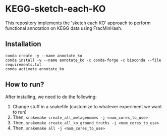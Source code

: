 # KEGG-sketch-each-KO
This repository implements the 'sketch each KO' approach to perform functional
annotation on KEGG data using FracMinHash.

## Installation
```
conda create -y --name annotate_ko
conda install -y --name annotate_ko -c conda-forge -c bioconda --file requirements.txt
conda activate annotate_ko
```

## How to run?
After installing, we need to do the following:
1. Change stuff in a snakefile (customize to whatever experiment we want to run)
1. Then, `snakemake create_all_metagenomes -j <num_cores_to_use>`
1. Then, `snakemake create_all_ko_ground_truths -j <num_cores_to_use>`
1. Then, `snakemake all -j <num_cores_to_use>`
